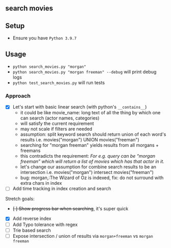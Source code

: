 ## search movies

## Setup
- Ensure you have `Python 3.9.7`

## Usage
- `python search_movies.py "morgan"`
- `python search_movies.py "morgan freeman" --debug` will print debug logs
- `python test_search_movies.py` will run tests

### Approach
- [x] Let's start with basic linear search (with python's `__contains__`)
    - it could be like movie_name: long text of all the thing by which one can search (actor names, categories)
    - will satisfy the current requirement
    - may not scale if filters are needed
    - assumption: split keyword search should return union of each word's results i.e. movies("morgan") UNION movies("freeman")
    - searching for "morgan freeman" yields results from all morgans + freemans
    - this contradicts the requirement: _For e.g. query can be “morgan freeman” which will return a list of movies which has that actor in it._
    - let's change our assumption for combine search results to be an intersection i.e. movies("morgan") intersect movies("freeman")
    - bug: morgan,:The Wizard of Oz is indexed, fix: do not surround with extra chars in index
- [ ] Add time tracking in index creation and search

Stretch goals:
- ~~[ ] Show progress bar when searching~~, it's super quick
- [x] Add reverse index 
- [ ] Add Typo tolerance with regex
- [ ] Trie based search
- [ ] Expose intersection / union of results via `morgan+freeman` vs `morgan freeman`